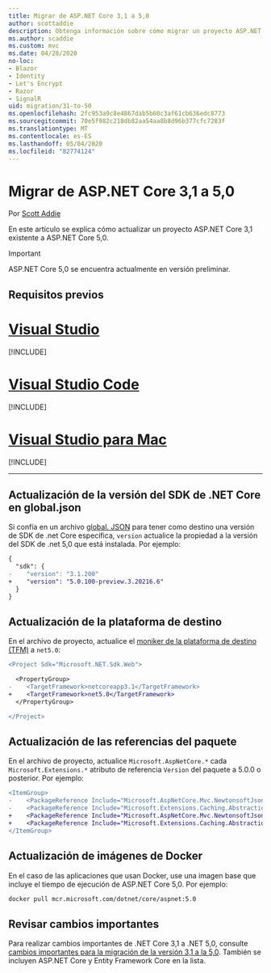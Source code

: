 ```yaml
---
title: Migrar de ASP.NET Core 3,1 a 5,0
author: scottaddie
description: Obtenga información sobre cómo migrar un proyecto ASP.NET Core 3,1 a ASP.NET Core 5,0.
ms.author: scaddie
ms.custom: mvc
ms.date: 04/28/2020
no-loc:
- Blazor
- Identity
- Let's Encrypt
- Razor
- SignalR
uid: migration/31-to-50
ms.openlocfilehash: 2fc953a9c8e4867dab5b60c3af61cb636edc8773
ms.sourcegitcommit: 70e5f982c218db82aa54aa8b8d96b377cfc7283f
ms.translationtype: MT
ms.contentlocale: es-ES
ms.lasthandoff: 05/04/2020
ms.locfileid: "82774124"
---
```

# <a name="migrate-from-aspnet-core-31-to-50"></a>Migrar de ASP.NET Core 3,1 a 5,0

Por [Scott Addie](https://github.com/scottaddie)

En este artículo se explica cómo actualizar un proyecto ASP.NET Core 3,1 existente a ASP.NET Core 5,0.

> [!IMPORTANT]
> ASP.NET Core 5,0 se encuentra actualmente en versión preliminar.

## <a name="prerequisites"></a>Requisitos previos

# <a name="visual-studio"></a>[Visual Studio](#tab/visual-studio)

[!INCLUDE[](~/includes/net-core-prereqs-vs-5.0.md)]

# <a name="visual-studio-code"></a>[Visual Studio Code](#tab/visual-studio-code)

[!INCLUDE[](~/includes/net-core-prereqs-vsc-5.0.md)]

# <a name="visual-studio-for-mac"></a>[Visual Studio para Mac](#tab/visual-studio-mac)

[!INCLUDE[](~/includes/net-core-prereqs-mac-5.0.md)]

---

## <a name="update-net-core-sdk-version-in-globaljson"></a>Actualización de la versión del SDK de .NET Core en global.json

Si confía en un archivo [global. JSON](/dotnet/core/tools/global-json) para tener como destino una versión de SDK de .net Core específica, `version` actualice la propiedad a la versión del SDK de .net 5,0 que está instalada. Por ejemplo:

```diff
{
  "sdk": {
-    "version": "3.1.200"
+    "version": "5.0.100-preview.3.20216.6"
  }
}
```

## <a name="update-the-target-framework"></a>Actualización de la plataforma de destino

En el archivo de proyecto, actualice el [moniker de la plataforma de destino (TFM)](/dotnet/standard/frameworks) a `net5.0`:

```diff
<Project Sdk="Microsoft.NET.Sdk.Web">

  <PropertyGroup>
-    <TargetFramework>netcoreapp3.1</TargetFramework>
+    <TargetFramework>net5.0</TargetFramework>
  </PropertyGroup>

</Project>
```

## <a name="update-package-references"></a>Actualización de las referencias del paquete

En el archivo de proyecto, actualice `Microsoft.AspNetCore.*` cada `Microsoft.Extensions.*` atributo de referencia `Version` del paquete a 5.0.0 o posterior. Por ejemplo:

```diff
<ItemGroup>
-    <PackageReference Include="Microsoft.AspNetCore.Mvc.NewtonsoftJson" Version="3.1.2" />
-    <PackageReference Include="Microsoft.Extensions.Caching.Abstractions" Version="3.1.2" />
+    <PackageReference Include="Microsoft.AspNetCore.Mvc.NewtonsoftJson" Version="5.0.0-preview.3.20215.14" />
+    <PackageReference Include="Microsoft.Extensions.Caching.Abstractions" Version="5.0.0-preview.3.20215.2" />
</ItemGroup>
```

## <a name="update-docker-images"></a>Actualización de imágenes de Docker

En el caso de las aplicaciones que usan Docker, use una imagen base que incluye el tiempo de ejecución de ASP.NET Core 5,0. Por ejemplo:

```bash
docker pull mcr.microsoft.com/dotnet/core/aspnet:5.0
```

## <a name="review-breaking-changes"></a>Revisar cambios importantes

Para realizar cambios importantes de .NET Core 3,1 a .NET 5,0, consulte [cambios importantes para la migración de la versión 3,1 a la 5,0](/dotnet/core/compatibility/3.1-5.0). También se incluyen ASP.NET Core y Entity Framework Core en la lista.
